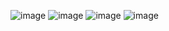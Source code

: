 ![image](https://github.com/rafaelagsz/clone-forum/assets/111985355/b733783e-a934-4caf-a272-9238cbc687b6)
![image](https://github.com/rafaelagsz/clone-forum/assets/111985355/f6ae2a84-4a06-4ad1-b4f2-99e4f9c570fb)
![image](https://github.com/rafaelagsz/clone-forum/assets/111985355/5255ca14-3f1f-4e8e-a4ab-c0c0829d1c9c)
![image](https://github.com/rafaelagsz/clone-forum/assets/111985355/8f1a6ccb-a714-4d37-87b3-6f15257d6963)

